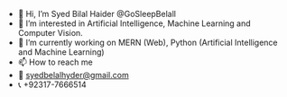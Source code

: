 - 👋 Hi, I’m Syed Bilal Haider @GoSleepBelall
- 👀 I’m interested in Artificial Intelligence, Machine Learning and Computer Vision.
- 🌱 I’m currently working on MERN (Web), Python (Artificial Intelligence and Machine Learning)
- 📫 How to reach me 
- 📧 syedbelalhyder@gmail.com
- 📞 +92317-7666514

<!---
GoSleepBelall/GoSleepBelall is a ✨ special ✨ repository because its `README.md` (this file) appears on your GitHub profile.
You can click the Preview link to take a look at your changes.
--->

